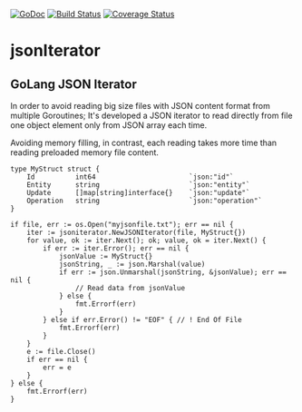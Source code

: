 [![GoDoc](http://godoc.org/github.com/omotto/basicCron?status.png)](http://godoc.org/github.com/omotto/jsonIterator)
[![Build Status](https://travis-ci.com/omotto/basicCron.svg?branch=main)](https://travis-ci.com/omotto/jsonIterator)
[![Coverage Status](https://coveralls.io/repos/github/omotto/basicCron/badge.svg)](https://coveralls.io/github/omotto/jsonIterator)

# jsonIterator

## GoLang JSON Iterator

In order to avoid reading big size files with JSON content format from multiple Goroutines; It's developed a JSON iterator to read directly from file one object element only from JSON array each time. 

Avoiding memory filling, in contrast, each reading takes more time than reading preloaded memory file  content.

```
type MyStruct struct {
    Id			int64 						`json:"id"`
    Entity		string						`json:"entity"`
    Update		[]map[string]interface{}	`json:"update"`
    Operation	string						`json:"operation"`
}

if file, err := os.Open("myjsonfile.txt"); err == nil {
    iter := jsoniterator.NewJSONIterator(file, MyStruct{})
    for value, ok := iter.Next(); ok; value, ok = iter.Next() {
        if err := iter.Error(); err == nil {
            jsonValue := MyStruct{}
            jsonString, _ := json.Marshal(value)
            if err := json.Unmarshal(jsonString, &jsonValue); err == nil {
                // Read data from jsonValue
            } else {
                fmt.Errorf(err)
            }
        } else if err.Error() != "EOF" { // ! End Of File
            fmt.Errorf(err)
        }
    }
    e := file.Close()
    if err == nil {
        err = e
    }
} else {
    fmt.Errorf(err)
}
```
   
